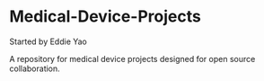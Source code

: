 # Medical-Device-Projects
Started by Eddie Yao

A repository for medical device projects designed for open source collaboration. 
